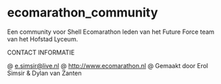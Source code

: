 ecomarathon_community
=====================

Een community voor Shell Ecomarathon leden van het Future Force team van het Hofstad Lyceum.

CONTACT INFORMATIE                        

@ e.simsir@live.nl
@ http://www.ecomarathon.nl
@ Gemaakt door Erol Simsir & Dylan van Zanten
